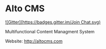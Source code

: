 Alto CMS
=======
[![Gitter](https://badges.gitter.im/Join Chat.svg)](https://gitter.im/TITAN-UZ/altocms?utm_source=badge&utm_medium=badge&utm_campaign=pr-badge&utm_content=badge)

Multifunctional Content Managment System

Website: http://altocms.com

